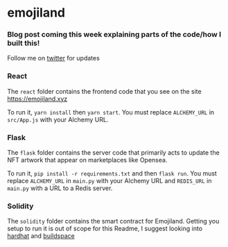# emojiland

### Blog post coming this week explaining parts of the code/how I built this!

Follow me on [twitter](https://twitter.com/rishab_hegde) for updates

### React

The `react` folder contains the frontend code that you see on the site https://emojiland.xyz

To run it, `yarn install` then `yarn start`. You must replace `ALCHEMY_URL` in `src/App.js` with your Alchemy URL.

### Flask

The `flask` folder contains the server code that primarily acts to update the NFT artwork that appear on marketplaces like Opensea. 

To run it, `pip install -r requirements.txt` and then `flask run`. You must replace `ALCHEMY_URL` in `main.py` with your Alchemy URL and `REDIS_URL` in `main.py` with a URL to a Redis server.

### Solidity

The `solidity` folder contains the smart contract for Emojiland. Getting you setup to run it is out of scope for this Readme, I suggest looking into [hardhat](https://hardhat.org/) and [buildspace](https://buildspace.so/)

